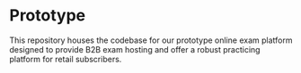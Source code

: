 # Prototype
This repository houses the codebase for our prototype online exam platform designed to provide B2B exam hosting and offer a robust practicing platform for retail subscribers.
